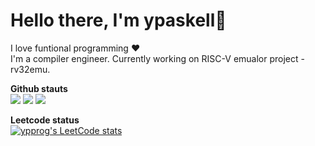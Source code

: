 # Hello there, I'm ypaskell👋

I love funtional programming  :heart:<br>
I'm a compiler engineer. Currently working on RISC-V emualor project - rv32emu.<br>

**Github stauts**<br>
![](https://raw.githubusercontent.com/ypprog/ypaskell/master/profile-summary-card-output/nord_bright/0-profile-details.svg)
![](https://raw.githubusercontent.com/ypprog/ypaskell/master/profile-summary-card-output/nord_bright/1-repos-per-language.svg)
![](https://raw.githubusercontent.com/ypprog/ypaskell/master/profile-summary-card-output/nord_bright/3-stats.svg)


**Leetcode status**<br>
[![ypprog's LeetCode stats](https://leetcode-stats-six.vercel.app/?username=ypprog&theme=dark)](https://github.com/KnlnKS/leetcode-stats)
